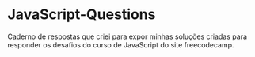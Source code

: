 # JavaScript-Questions

Caderno de respostas que criei para expor minhas soluções criadas para responder os desafios do curso de JavaScript do site freecodecamp.
